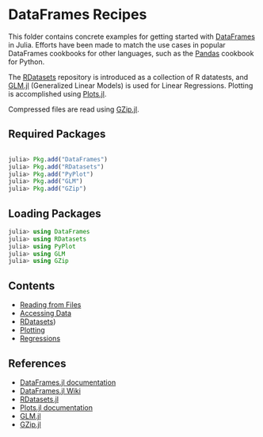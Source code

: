 # DataFrames Recipes

This folder contains concrete examples for getting started with [DataFrames](https://github.com/JuliaStats/DataFrames.jl) in Julia. Efforts have been made to match the use cases in popular DataFrames cookbooks for other languages, such as the [Pandas](https://github.com/jvns/pandas-cookbook) cookbook for Python.

The [RDatasets](https://github.com/johnmyleswhite/RDatasets.jl) repository is introduced as a collection of R datatests, and [GLM.jl](https://github.com/JuliaStats/GLM.jl) (Generalized Linear Models) is used for Linear Regressions. Plotting is accomplished using [Plots.jl](https://github.com/tbreloff/Plots.jl).

Compressed files are read using [GZip.jl](https://github.com/JuliaIO/GZip.jl).

## Required Packages

```julia

julia> Pkg.add("DataFrames")
julia> Pkg.add("RDatasets")
julia> Pkg.add("PyPlot")
julia> Pkg.add("GLM")
julia> Pkg.add("GZip")
```

## Loading Packages

```julia
julia> using DataFrames
julia> using RDatasets
julia> using PyPlot
julia> using GLM
julia> using GZip
```

## Contents

- [Reading from Files](https://github.com/pranavtbhat/JuliaCookbook/blob/master/src/dataframes/file_input.md)
- [Accessing Data](https://github.com/pranavtbhat/JuliaCookbook/blob/master/src/dataframes/accessors.md)
- [RDatasets](https://github.com/pranavtbhat/JuliaCookbook/blob/master/src/dataframes/RDatasets.md))
- [Plotting](https://github.com/pranavtbhat/JuliaCookbook/blob/master/src/dataframes/plotting.md)
- [Regressions](https://github.com/pranavtbhat/JuliaCookbook/blob/master/src/dataframes/regressions.md)

## References
* [DataFrames.jl documentation](https://dataframesjl.readthedocs.io/en/latest/)
* [DataFrames.jl Wiki](https://en.wikibooks.org/wiki/Introducing_Julia/DataFrames)
* [RDatasets.jl](https://github.com/johnmyleswhite/RDatasets.jl)
* [Plots.jl documentation](https://juliaplots.github.io/)
* [GLM.jl](https://github.com/JuliaStats/GLM.jl)
* [GZip.jl](https://github.com/JuliaIO/GZip.jl)
